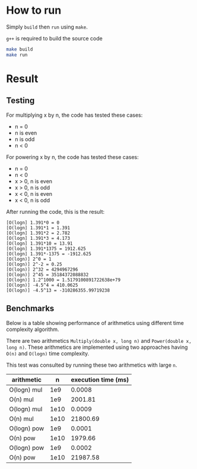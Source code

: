 # How to run
Simply `build` then `run` using `make`.

`g++` is required to build the source code
```bash
make build
make run
```

# Result
## Testing
For multiplying x by n, the code has tested these cases:
- n = 0
- n is even
- n is odd
- n < 0

For powering x by n, the code has tested these cases:
- n = 0
- n < 0
- x > 0, n is even
- x > 0, n is odd
- x < 0, n is even
- x < 0, n is odd

After running the code, this is the result:
```
[O(logn] 1.391*0 = 0
[O(logn] 1.391*1 = 1.391
[O(logn] 1.391*2 = 2.782
[O(logn] 1.391*3 = 4.173
[O(logn] 1.391*10 = 13.91
[O(logn] 1.391*1375 = 1912.625
[O(logn] 1.391*-1375 = -1912.625
[O(logn)] 2^0 = 1
[O(logn)] 2^-2 = 0.25
[O(logn)] 2^32 = 4294967296
[O(logn)] 2^45 = 35184372088832
[O(logn)] 1.2^1000 = 1.5179100891722638e+79
[O(logn)] -4.5^4 = 410.0625
[O(logn)] -4.5^13 = -310286355.99719238
```

## Benchmarks
Below is a table showing performance of arithmetics using different time complexity algorithm.

There are two arithmetics `Multiply(double x, long n)` and `Power(double x, long n)`. These arithmetics are implemented using two approaches having `O(n)` and `O(logn)` time complexity.

This test was consulted by running these two arithmetics with large `n`.

| arithmetic | n | execution time (ms) |
|------|-----|--------|
| O(logn) mul | 1e9  | 0.0008   |
| O(n) mul | 1e9  | 2001.81    |
| O(logn) mul | 1e10  | 0.0009   |
| O(n) mul | 1e10  | 21800.69    |
| O(logn) pow | 1e9  | 0.0001 |
| O(n) pow | 1e10  | 1979.66   |
| O(logn) pow | 1e9  | 0.0002 |
| O(n) pow | 1e10  | 21987.58   |
